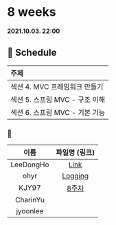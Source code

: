 # 8 weeks 
**2021.10.03. 22:00**

## :calendar: Schedule
|주제|
|:--|
|섹션 4. MVC 프레임워크 만들기|
|섹션 5. 스프링 MVC - 구조 이해|
|섹션 6. 스프링 MVC - 기본 기능|

### :speech_balloon:
|이름|파일명 (링크)|
|:--:|:--:|
|LeeDongHo|[Link](https://adjoining-tarragon-87a.notion.site/Spring-Web-MVC-7551681c47514167860d9b93950e55b6)|
|ohyr|[Logging](https://thread-candytuft-868.notion.site/8-2021-10-03-2f0c6d3e57014278b94637949521896b)|
|KJY97|[8주차](스터디_8주차(2021.10.03).pdf)|
|CharinYu||
|jyoonlee||

